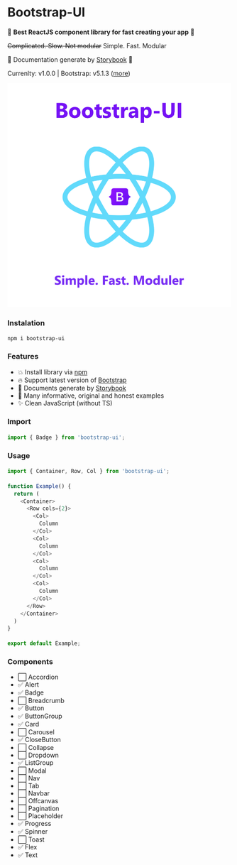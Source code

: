 # **Bootstrap-UI**

🚀 **Best ReactJS component library for fast creating your app** 🚀

~~Complicated. Slow. Not modular~~
Simple. Fast. Modular

👏 Documentation generate by [Storybook](storybook.js.org) 👏

Currenlty: v1.0.0 | Bootstrap: v5.1.3 ([more](https://getbootstrap.com/))

![ReactLogo](./img/bootstrap-ui.png)

### **Instalation**
```shell
npm i bootstrap-ui
```

### **Features**
+ 💥 Install library via [npm](https://www.npmjs.com)
+ 🔥 Support latest version of [Bootstrap](https://github.com/twbs/bootstrap/releases/tag/v5.1.3)
+ 🧾 Documents generate by [Storybook](https://www.storybook.js.org)
+ 📖 Many informative, original and honest examples
+ ✨ Clean JavaScript (without TS)

### **Import**
```js
import { Badge } from 'bootstrap-ui';
```

### **Usage**
```js
import { Container, Row, Col } from 'bootstrap-ui';

function Example() {
  return (
    <Container>
      <Row cols={2}>
        <Col>
          Column
        </Col>
        <Col>
          Column
        </Col>
        <Col>
          Column
        </Col>
        <Col>
          Column
        </Col>
      </Row>
    </Container>
  )
}

export default Example;
```

### **Components**
+ ⬜ Accordion
+ ✅ Alert
+ ✅ Badge
+ ⬜ Breadcrumb
+ ✅ Button
+ ✅ ButtonGroup
+ ✅ Card
+ ⬜ Carousel
+ ✅ CloseButton
+ ⬜ Collapse
+ ⬜ Dropdown
+ ✅ ListGroup
+ ⬜ Modal
+ ⬜ Nav
+ ⬜ Tab
+ ⬜ Navbar
+ ⬜ Offcanvas
+ ⬜ Pagination
+ ⬜ Placeholder
+ ✅ Progress
+ ✅ Spinner
+ ⬜ Toast
+ ✅ Flex
+ ✅ Text